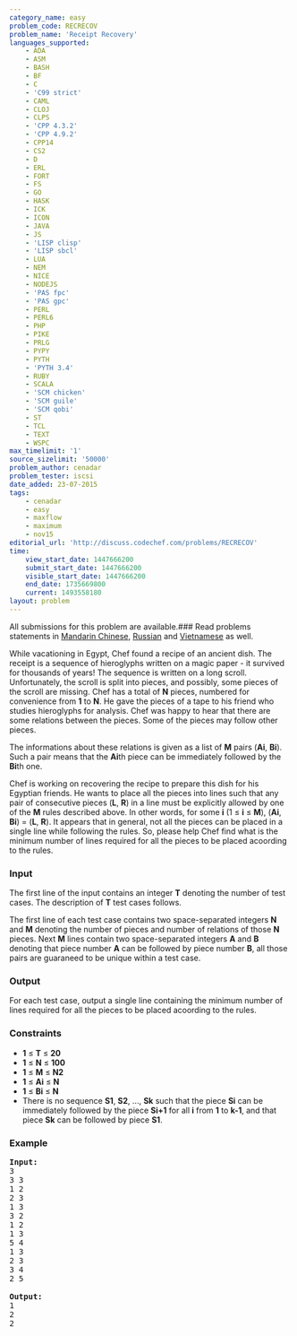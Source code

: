 ```yaml
---
category_name: easy
problem_code: RECRECOV
problem_name: 'Receipt Recovery'
languages_supported:
    - ADA
    - ASM
    - BASH
    - BF
    - C
    - 'C99 strict'
    - CAML
    - CLOJ
    - CLPS
    - 'CPP 4.3.2'
    - 'CPP 4.9.2'
    - CPP14
    - CS2
    - D
    - ERL
    - FORT
    - FS
    - GO
    - HASK
    - ICK
    - ICON
    - JAVA
    - JS
    - 'LISP clisp'
    - 'LISP sbcl'
    - LUA
    - NEM
    - NICE
    - NODEJS
    - 'PAS fpc'
    - 'PAS gpc'
    - PERL
    - PERL6
    - PHP
    - PIKE
    - PRLG
    - PYPY
    - PYTH
    - 'PYTH 3.4'
    - RUBY
    - SCALA
    - 'SCM chicken'
    - 'SCM guile'
    - 'SCM qobi'
    - ST
    - TCL
    - TEXT
    - WSPC
max_timelimit: '1'
source_sizelimit: '50000'
problem_author: cenadar
problem_tester: iscsi
date_added: 23-07-2015
tags:
    - cenadar
    - easy
    - maxflow
    - maximum
    - nov15
editorial_url: 'http://discuss.codechef.com/problems/RECRECOV'
time:
    view_start_date: 1447666200
    submit_start_date: 1447666200
    visible_start_date: 1447666200
    end_date: 1735669800
    current: 1493558180
layout: problem
---
```

All submissions for this problem are available.###  Read problems statements in [Mandarin Chinese](http://www.codechef.com/download/translated/NOV15/mandarin/RECRECOV.pdf), [Russian](http://www.codechef.com/download/translated/NOV15/russian/RECRECOV.pdf) and [Vietnamese](http://www.codechef.com/download/translated/NOV15/vietnamese/RECRECOV.pdf) as well.

While vacationing in Egypt, Chef found a recipe of an ancient dish. The receipt is a sequence of hieroglyphs written on a magic paper - it survived for thousands of years! The sequence is written on a long scroll. Unfortunately, the scroll is split into pieces, and possibly, some pieces of the scroll are missing. Chef has a total of **N** pieces, numbered for convenience from **1** to **N**. He gave the pieces of a tape to his friend who studies hieroglyphs for analysis. Chef was happy to hear that there are some relations between the pieces. Some of the pieces may follow other pieces.

The informations about these relations is given as a list of **M** pairs (**Ai**, **Bi**). Such a pair means that the **Ai**th piece can be immediately followed by the **Bi**th one.

Chef is working on recovering the recipe to prepare this dish for his Egyptian friends. He wants to place all the pieces into lines such that any pair of consecutive pieces (**L**, **R**) in a line must be explicitly allowed by one of the **M** rules described above. In other words, for some **i** (1 ≤ **i** ≤ **M**), (**Ai**, **Bi**) = (**L**, **R**). It appears that in general, not all the pieces can be placed in a single line while following the rules. So, please help Chef find what is the minimum number of lines required for all the pieces to be placed acoording to the rules.

### Input

The first line of the input contains an integer **T** denoting the number of test cases. The description of **T** test cases follows.

The first line of each test case contains two space-separated integers **N** and **M** denoting the number of pieces and number of relations of those **N** pieces. Next **M** lines contain two space-separated integers **A** and **B** denoting that piece number **A** can be followed by piece number **B**, all those pairs are guaraneed to be unique within a test case.

### Output

For each test case, output a single line containing the minimum number of lines required for all the pieces to be placed acoording to the rules.

### Constraints

- **1** ≤ **T** ≤ **20**
- **1** ≤ **N** ≤ **100**
- **1** ≤ **M** ≤ **N2**
- **1** ≤ **Ai** ≤ **N**
- **1** ≤ **Bi** ≤ **N**
- There is no sequence **S1**, **S2**, ..., **Sk** such that the piece **Si** can be immediately followed by the piece **Si+1** for all **i** from **1** to **k-1**, and that piece **Sk** can be followed by piece **S1**.

### Example

<pre><b>Input:</b>
3
3 3
1 2
2 3
1 3
3 2
1 2
1 3
5 4
1 3
2 3
3 4
2 5

<b>Output:</b>
1
2
2

</pre>